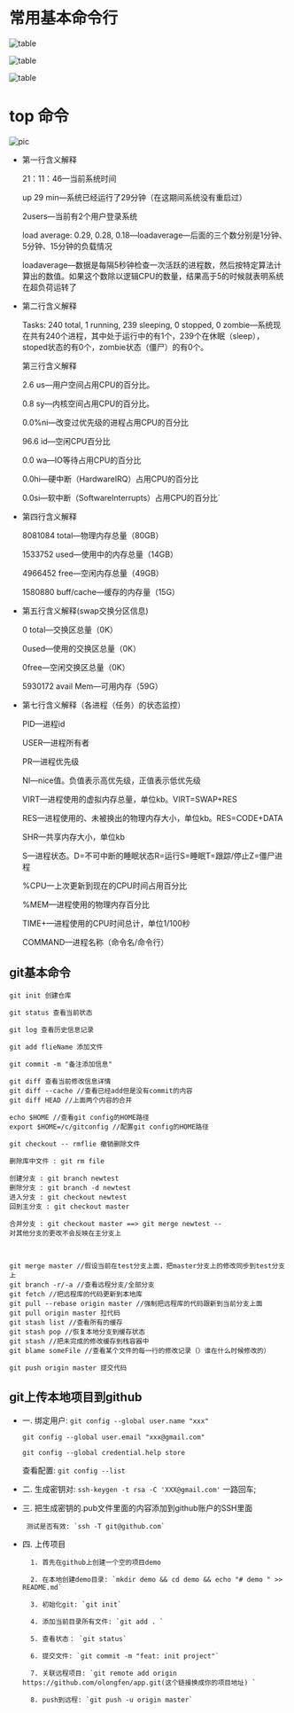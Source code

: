 
# 常用基本命令行

![table](img/640.png)

![table](img/461.jpg)

![table](img/462.jpg)

# 

# top 命令

![pic](img/463.jpg)

- 第一行含义解释

    21：11：46—当前系统时间

    up 29 min—系统已经运行了29分钟（在这期间系统没有重启过）
    
    2users—当前有2个用户登录系统
    
    load average: 0.29, 0.28, 0.18—loadaverage—后面的三个数分别是1分钟、5分钟、15分钟的负载情况
    
    loadaverage—数据是每隔5秒钟检查一次活跃的进程数，然后按特定算法计算出的数值。如果这个数除以逻辑CPU的数量，结果高于5的时候就表明系统在超负荷运转了


- 第二行含义解释

    Tasks: 240 total, 1 running, 239 sleeping, 0 stopped, 0 zombie—系统现在共有240个进程，其中处于运行中的有1个，239个在休眠（sleep），stoped状态的有0个，zombie状态（僵尸）的有0个。
    
    第三行含义解释
    
    2.6 us—用户空间占用CPU的百分比。
    
    0.8 sy—内核空间占用CPU的百分比。
    
    0.0%ni—改变过优先级的进程占用CPU的百分比
    
    96.6 id—空闲CPU百分比
    
    0.0 wa—IO等待占用CPU的百分比
    
    0.0hi—硬中断（HardwareIRQ）占用CPU的百分比
    
    0.0si—软中断（SoftwareInterrupts）占用CPU的百分比`


- 第四行含义解释

    8081084 total—物理内存总量（80GB）
    
    1533752 used—使用中的内存总量（14GB）
    
    4966452 free—空闲内存总量（49GB）
    
    1580880 buff/cache—缓存的内存量（15G）


- 第五行含义解释(swap交换分区信息)

    0 total—交换区总量（0K）
    
    0used—使用的交换区总量（0K）
    
    0free—空闲交换区总量（0K）
    
    5930172 avail Mem—可用内存（59G）


- 第七行含义解释（各进程（任务）的状态监控）

    PID—进程id
    
    USER—进程所有者
    
    PR—进程优先级
    
    NI—nice值。负值表示高优先级，正值表示低优先级
    
    VIRT—进程使用的虚拟内存总量，单位kb。VIRT=SWAP+RES
    
    RES—进程使用的、未被换出的物理内存大小，单位kb。RES=CODE+DATA
    
    SHR—共享内存大小，单位kb
    
    S—进程状态。D=不可中断的睡眠状态R=运行S=睡眠T=跟踪/停止Z=僵尸进程
    
    %CPU—上次更新到现在的CPU时间占用百分比
    
    %MEM—进程使用的物理内存百分比
    
    TIME+—进程使用的CPU时间总计，单位1/100秒
    
    COMMAND—进程名称（命令名/命令行）
## git基本命令
``` 
git init 创建仓库

git status 查看当前状态

git log 查看历史信息记录

git add flieName 添加文件

git commit -m "备注添加信息"

git diff 查看当前修改信息详情
git diff --cache //查看已经add但是没有commit的内容
git diff HEAD //上面两个内容的合并

echo $HOME //查看git config的HOME路径
export $HOME=/c/gitconfig //配置git config的HOME路径

git checkout -- rmflie 撤销删除文件

删除库中文件 : git rm file

创建分支 : git branch newtest
删除分支 : git branch -d newtest
进入分支 : git checkout newtest
回到主分支 : git checkout master

合并分支 : git checkout master ==> git merge newtest --
对其他分支的更改不会反映在主分支上



git merge master //假设当前在test分支上面，把master分支上的修改同步到test分支上
git branch -r/-a //查看远程分支/全部分支
git fetch //把远程库的代码更新到本地库
git pull --rebase origin master //强制把远程库的代码跟新到当前分支上面
git pull origin master 拉代码
git stash list //查看所有的缓存
git stash pop //恢复本地分支到缓存状态
git stash //把未完成的修改缓存到栈容器中
git blame someFile //查看某个文件的每一行的修改记录（）谁在什么时候修改的）

git push origin master 提交代码
```

## git上传本地项目到github
- 一. 绑定用户:
  `git config --global user.name "xxx" `

  `git config --global user.email "xxx@gmail.com"`

  `git config --global credential.help store`

  查看配置:
  `git config --list`

- 二.  生成密钥对: ` ssh-keygen -t rsa -C 'XXX@gmail.com' `
  一路回车;

- 三.  把生成密钥的.pub文件里面的内容添加到github账户的SSH里面

       测试是否有效: `ssh -T git@github.com`

- 四.  上传项目

        1. 首先在github上创建一个空的项目demo
        
        2. 在本地创建demo目录: `mkdir demo && cd demo && echo "# demo " >> README.md`
        
        3. 初始化git: `git init`
        
        4. 添加当前目录所有文件: `git add . `
        
        5. 查看状态： `git status`
        
        6. 提交文件: `git commit -m "feat: init project"`
        
        7. 关联远程项目: `git remote add origin  https://github.com/olongfen/app.git(这个链接换成你的项目地址) `
        
        8. push到远程: `git push -u origin master`
          
